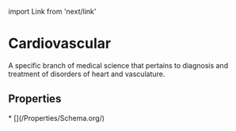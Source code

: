 import Link from 'next/link'

# Cardiovascular

A specific branch of medical science that pertains to diagnosis and treatment of disorders of heart and vasculature.

## Properties

<Grid>
* [](/Properties/Schema.org/)

</Grid>

